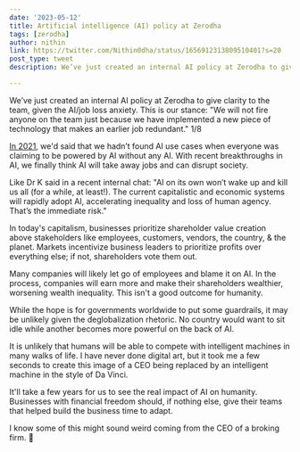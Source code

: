 ```yaml
---
date: '2023-05-12'
title: Artificial intelligence (AI) policy at Zerodha
tags: [zerodha]
author: nithin
link: https://twitter.com/Nithin0dha/status/1656912313809510401?s=20
post_type: tweet
description: We’ve just created an internal AI policy at Zerodha to give clarity to the team, given the AI/job loss anxiety...

---
```


We’ve just created an internal AI policy at Zerodha to give clarity to the team, given the AI/job loss anxiety. This is our stance: "We will not fire anyone on the team just because we have implemented a new piece of technology that makes an earlier job redundant." 1/8

[In 2021](https://nithinkamath.me/blog/ai-ml-at-zerodha/), we'd said that we hadn’t found AI use cases when everyone was claiming to be powered by AI without any AI. With recent breakthroughs in AI, we finally think AI will take away jobs and can disrupt society. 

Like Dr K said in a recent internal chat: "AI on its own won’t wake up and kill us all (for a while, at least!). The current capitalistic and economic systems will rapidly adopt AI, accelerating inequality and loss of human agency. That’s the immediate risk."

In today's capitalism, businesses prioritize shareholder value creation above stakeholders like employees, customers, vendors, the country, & the planet.
Markets incentivize business leaders to prioritize profits over everything else; if not, shareholders vote them out. 

Many companies will likely let go of employees and blame it on AI. In the process, companies will earn more and make their shareholders wealthier, worsening wealth inequality. This isn't a good outcome for humanity. 

While the hope is for governments worldwide to put some guardrails, it may be unlikely given the deglobalization rhetoric. No country would want to sit idle while another becomes more powerful on the back of AI.

It is unlikely that humans will be able to compete with intelligent machines in many walks of life. I have never done digital art, but it took me a few seconds to create this image of a CEO being replaced by an intelligent machine in the style of Da Vinci. 

It'll take a few years for us to see the real impact of AI on humanity.
Businesses with financial freedom should, if nothing else, give their teams that helped build the business time to adapt.

I know some of this might sound weird coming from the CEO of a broking firm. 😬
